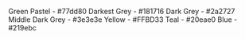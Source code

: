 Green Pastel - #77dd80
Darkest Grey - #181716
Dark Grey - #2a2727
Middle Dark Grey - #3e3e3e
Yellow - #FFBD33
Teal - #20eae0
Blue - #219ebc
